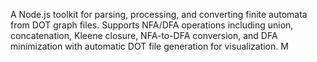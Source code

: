 A Node.js toolkit for parsing, processing, and converting finite automata from DOT graph files. Supports NFA/DFA operations including union, concatenation, Kleene closure, NFA-to-DFA conversion, and DFA minimization with automatic DOT file generation for visualization. M
